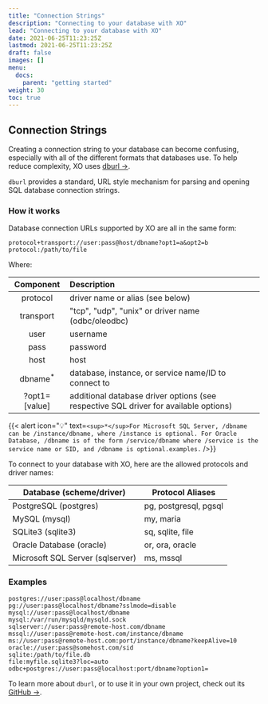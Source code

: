 ```yaml
---
title: "Connection Strings"
description: "Connecting to your database with XO"
lead: "Connecting to your database with XO"
date: 2021-06-25T11:23:25Z
lastmod: 2021-06-25T11:23:25Z
draft: false
images: []
menu: 
  docs:
    parent: "getting started"
weight: 30
toc: true
---
```


## Connection Strings

Creating a connection string to your database can become confusing, especially
with all of the different formats that databases use. To help reduce
complexity, XO uses [dburl →](https://github.com/xo/dburl).

`dburl` provides a standard, URL style mechanism for parsing and opening SQL
database connection strings.

### How it works

Database connection URLs supported by XO are all in the same form:

```url
protocol+transport://user:pass@host/dbname?opt1=a&opt2=b
protocol:/path/to/file
```

Where:

| Component          | Description                                                                          |
|:------------------:|:-------------------------------------------------------------------------------------|
| protocol           | driver name or alias (see below)                                                     |
| transport          | "tcp", "udp", "unix" or driver name (odbc/oleodbc)                                   |
| user               | username                                                                             |
| pass               | password                                                                             |
| host               | host                                                                                 |
| dbname<sup>*</sup> | database, instance, or service name/ID to connect to                                 |
| ?opt1=[value]      | additional database driver options (see respective SQL driver for available options) |


{{< alert icon="💡" text=`<sup>*</sup>For Microsoft SQL Server, /dbname can be
/instance/dbname, where /instance is optional. For Oracle Database, /dbname is
of the form /service/dbname where /service is the service name or SID, and
/dbname is optional.examples.` />}}

To connect to your database with XO, here are the allowed protocols and driver names:

| Database (scheme/driver)         | Protocol Aliases                    |
|----------------------------------|-------------------------------------|
| PostgreSQL (postgres)            | pg, postgresql, pgsql               |
| MySQL (mysql)                    | my, maria                           |
| SQLite3 (sqlite3)                | sq, sqlite, file                    |
| Oracle Database (oracle)         | or, ora, oracle                     |
| Microsoft SQL Server (sqlserver) | ms, mssql                           |

### Examples

```url
postgres://user:pass@localhost/dbname
pg://user:pass@localhost/dbname?sslmode=disable
mysql://user:pass@localhost/dbname
mysql:/var/run/mysqld/mysqld.sock
sqlserver://user:pass@remote-host.com/dbname
mssql://user:pass@remote-host.com/instance/dbname
ms://user:pass@remote-host.com:port/instance/dbname?keepAlive=10
oracle://user:pass@somehost.com/sid
sqlite:/path/to/file.db
file:myfile.sqlite3?loc=auto
odbc+postgres://user:pass@localhost:port/dbname?option1=
```

To learn more about `dburl`, or to use it in your own project, check out its
[GitHub →](https://github.com/xo/dburl).
